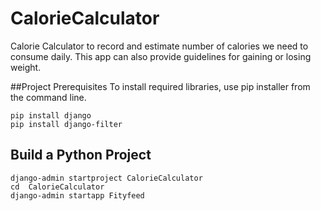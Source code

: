# CalorieCalculator

Calorie Calculator to record and estimate number of calories we need to consume daily. This app can also provide guidelines for gaining or losing weight.

##Project Prerequisites
To install required libraries, use pip installer from the command line.
```
pip install django
pip install django-filter
```

## Build a Python Project
```
django-admin startproject CalorieCalculator
cd  CalorieCalculator
django-admin startapp Fityfeed
```